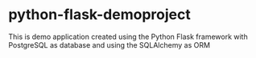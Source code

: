 # python-flask-demoproject
This is demo application created using the Python Flask framework with PostgreSQL as database and using the SQLAlchemy as ORM 
